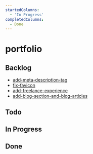 ```yaml
---
startedColumns:
  - 'In Progress'
completedColumns:
  - Done
---
```


# portfolio

## Backlog

- [add-meta-description-tag](tasks/add-meta-description-tag.md)
- [fix-favicon](tasks/fix-favicon.md)
- [add-freelance-experience](tasks/add-freelance-experience.md)
- [add-blog-section-and-blog-articles](tasks/add-blog-section-and-blog-articles.md)

## Todo

## In Progress

## Done
